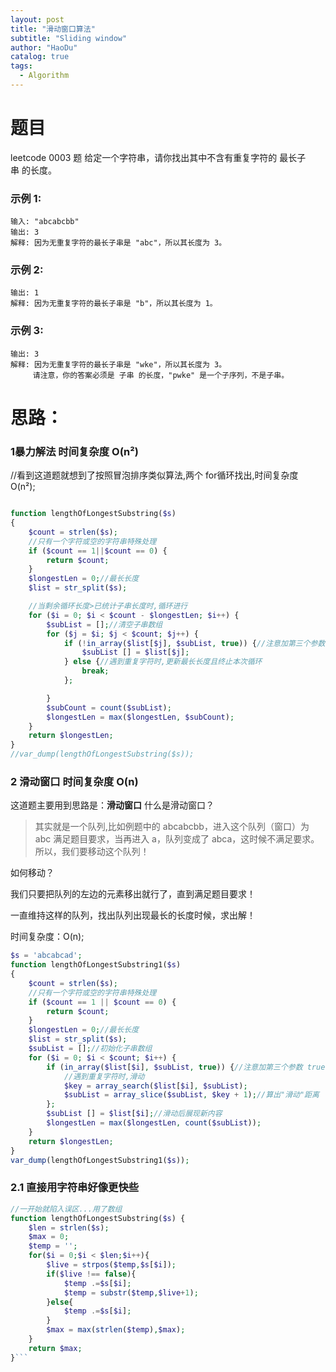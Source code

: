 ```yaml
---
layout: post
title: "滑动窗口算法"
subtitle: "Sliding window"
author: "HaoDu"
catalog: true
tags:
  - Algorithm
---
```

# 题目
leetcode 0003 题
给定一个字符串，请你找出其中不含有重复字符的 最长子串 的长度。

### 示例 1:

```
输入: "abcabcbb"
输出: 3 
解释: 因为无重复字符的最长子串是 "abc"，所以其长度为 3。
```
### 示例 2:

```输入: "bbbbb"
输出: 1
解释: 因为无重复字符的最长子串是 "b"，所以其长度为 1。
```
### 示例 3:

```输入: "pwwkew"
输出: 3
解释: 因为无重复字符的最长子串是 "wke"，所以其长度为 3。
     请注意，你的答案必须是 子串 的长度，"pwke" 是一个子序列，不是子串。
```

# 思路：
### 1暴力解法 时间复杂度 O(n²)
//看到这道题就想到了按照冒泡排序类似算法,两个 for循环找出,时间复杂度 O(n²);

```php

function lengthOfLongestSubstring($s)
{
    $count = strlen($s);
    //只有一个字符或空的字符串特殊处理
    if ($count == 1||$count == 0) {
        return $count;
    }
    $longestLen = 0;//最长长度
    $list = str_split($s);

    //当剩余循环长度>已统计子串长度时,循环进行
    for ($i = 0; $i < $count - $longestLen; $i++) {
        $subList = [];//清空子串数组
        for ($j = $i; $j < $count; $j++) {
            if (!in_array($list[$j], $subList, true)) {//注意加第三个参数 true 否则是松散比较,会自动类型转换,' ' == 0
                $subList [] = $list[$j];
            } else {//遇到重复字符时,更新最长长度且终止本次循环
                break;
            };

        }
        $subCount = count($subList);
        $longestLen = max($longestLen, $subCount);
    }
    return $longestLen;
}
//var_dump(lengthOfLongestSubstring($s));
```
### 2 滑动窗口 时间复杂度 O(n)
这道题主要用到思路是：**滑动窗口**
什么是滑动窗口？

> 其实就是一个队列,比如例题中的 abcabcbb，进入这个队列（窗口）为 abc 满足题目要求，当再进入 a，队列变成了 abca，这时候不满足要求。所以，我们要移动这个队列！

如何移动？

我们只要把队列的左边的元素移出就行了，直到满足题目要求！

一直维持这样的队列，找出队列出现最长的长度时候，求出解！

时间复杂度：O(n);

```php
$s = 'abcabcad';
function lengthOfLongestSubstring1($s)
{
    $count = strlen($s);
    //只有一个字符或空的字符串特殊处理
    if ($count == 1 || $count == 0) {
        return $count;
    }
    $longestLen = 0;//最长长度
    $list = str_split($s);
    $subList = [];//初始化子串数组
    for ($i = 0; $i < $count; $i++) {
        if (in_array($list[$i], $subList, true)) {//注意加第三个参数 true 否则是松散比较,会自动类型转换,' ' == 0
            //遇到重复字符时,滑动
            $key = array_search($list[$i], $subList);
            $subList = array_slice($subList, $key + 1);//算出"滑动"距离
        };
        $subList [] = $list[$i];//滑动后展现新内容
        $longestLen = max($longestLen, count($subList));
    }
    return $longestLen;
}
var_dump(lengthOfLongestSubstring1($s));

```


### 2.1 直接用字符串好像更快些
```php
//一开始就陷入误区...用了数组
function lengthOfLongestSubstring($s) {
    $len = strlen($s);
    $max = 0;
    $temp = '';
    for($i = 0;$i < $len;$i++){
        $live = strpos($temp,$s[$i]);
        if($live !== false){
            $temp .=$s[$i];
            $temp = substr($temp,$live+1);
        }else{
            $temp .=$s[$i];
        }
        $max = max(strlen($temp),$max);
    }
    return $max;
}```
